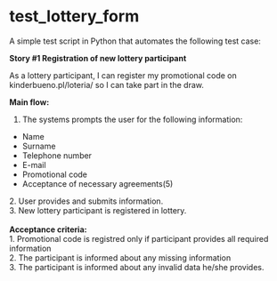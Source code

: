 # test_lottery_form

A simple test script in Python that automates the following test case:

<b>Story #1 Registration of new lottery participant</b>

As a lottery participant, I can register my promotional code on kinderbueno.pl/loteria/ so I can take part in the draw.

<b>Main flow:</b>
1. The systems prompts the user for the following information:
<ul>
<li> Name </liv>
<li> Surname </liv>
<li> Telephone number </liv>
<li> E-mail </liv>
<li> Promotional code </liv>
<li>Acceptance of necessary agreements(5)</li>
</ul>
2. User provides and submits information.<br>
3. New lottery participant is registered in lottery.<br>
<br>
<b>Acceptance criteria:</b><br>
1. Promotional code is registred only if participant provides all required information<br>
2. The participant is informed about any missing information<br>
3. The participant is informed about any invalid data he/she provides.
